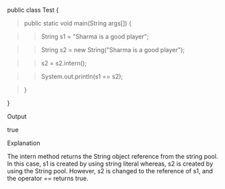 public class Test {

> public static void main(String args\[\]) {

> > String s1 = \"Sharma is a good player\";

> > String s2 = new String(\"Sharma is a good player\");

> > s2 = s2.intern();

> > System.out.println(s1 == s2);

> }

}

Output

true

Explanation

The intern method returns the String object reference from the string
pool. In this case, s1 is created by using string literal whereas, s2 is
created by using the String pool. However, s2 is changed to the
reference of s1, and the operator == returns true.